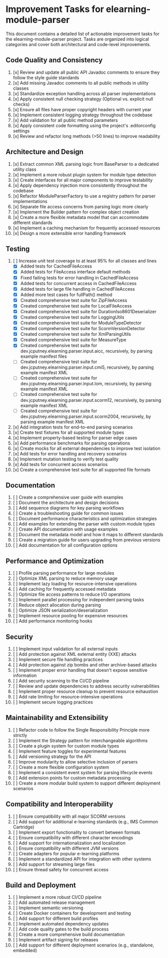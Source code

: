 # Improvement Tasks for elearning-module-parser

This document contains a detailed list of actionable improvement tasks for the
elearning-module-parser project. Tasks are organized into logical categories and cover both
architectural and code-level improvements.

## Code Quality and Consistency

1. [x] Review and update all public API Javadoc comments to ensure they follow the style guide
   standards
2. [x] Add missing Javadoc comments to all public methods in utility classes
3. [x] Standardize exception handling across all parser implementations
4. [x] Apply consistent null checking strategy (Optional vs. explicit null checks)
5. [x] Ensure all files have proper copyright headers with current year
6. [x] Implement consistent logging strategy throughout the codebase
7. [x] Add validation for all public method parameters
8. [x] Apply consistent code formatting using the project's .editorconfig settings
9. [x] Review and refactor long methods (>50 lines) to improve readability

## Architecture and Design

1. [x] Extract common XML parsing logic from BaseParser to a dedicated utility class
2. [x] Implement a more robust plugin system for module type detection
3. [x] Create interfaces for all major components to improve testability
4. [x] Apply dependency injection more consistently throughout the codebase
5. [x] Refactor ModuleParserFactory to use a registry pattern for parser implementations
6. [x] Separate file access concerns from parsing logic more clearly
7. [x] Implement the Builder pattern for complex object creation
8. [x] Create a more flexible metadata model that can accommodate different standards
9. [x] Implement a caching mechanism for frequently accessed resources
10. [x] Design a more extensible error handling framework

## Testing

1. [ ] Increase unit test coverage to at least 95% for all classes and lines
   - [x] Added tests for CachedFileAccess
   - [x] Added tests for FileAccess interface default methods
   - [x] Fixed failing tests for error handling in CachedFileAccess
   - [x] Added tests for concurrent access in CachedFileAccess
   - [x] Added tests for large file handling in CachedFileAccess
   - [x] Added more test cases for fullPath() method
   - [x] Created comprehensive test suite for ZipFileAccess
   - [x] Created comprehensive test suite for LocalFileAccess
   - [x] Created comprehensive test suite for DurationIso8601Deserializer
   - [x] Created comprehensive test suite for LoggingUtils
   - [x] Created comprehensive test suite for ModuleTypeDetector
   - [x] Created comprehensive test suite for ScormVersionDetector
   - [x] Created comprehensive test suite for XmlParsingUtils
   - [x] Created comprehensive test suite for MeasureType
   - [x] Created comprehensive test suite for dev.jcputney.elearning.parser.input.aicc, recursively,
     by parsing example manifest files
   - [ ] Created comprehensive test suite for dev.jcputney.elearning.parser.input.cmi5, recursively,
     by parsing example manifest XML
   - [ ] Created comprehensive test suite for dev.jcputney.elearning.parser.input.lom, recursively,
     by parsing example manifest XML
   - [ ] Created comprehensive test suite for dev.jcputney.elearning.parser.input.scorm12,
     recursively, by parsing example manifest XML
   - [ ] Created comprehensive test suite for dev.jcputney.elearning.parser.input.scorm2004,
     recursively, by parsing example manifest XML
2. [x] Add integration tests for end-to-end parsing scenarios
3. [x] Create test fixtures for all supported module types
4. [x] Implement property-based testing for parser edge cases
5. [x] Add performance benchmarks for parsing operations
6. [x] Create mocks for all external dependencies to improve test isolation
7. [x] Add tests for error handling and recovery scenarios
8. [x] Implement mutation testing to verify test quality
9. [x] Add tests for concurrent access scenarios
10. [x] Create a comprehensive test suite for all supported file formats

## Documentation

1. [ ] Create a comprehensive user guide with examples
2. [ ] Document the architecture and design decisions
3. [ ] Add sequence diagrams for key parsing workflows
4. [ ] Create a troubleshooting guide for common issues
5. [ ] Document performance characteristics and optimization strategies
6. [ ] Add examples for extending the parser with custom module types
7. [ ] Create API documentation with usage examples
8. [ ] Document the metadata model and how it maps to different standards
9. [ ] Create a migration guide for users upgrading from previous versions
10. [ ] Add documentation for all configuration options

## Performance and Optimization

1. [ ] Profile parsing performance for large modules
2. [ ] Optimize XML parsing to reduce memory usage
3. [ ] Implement lazy loading for resource-intensive operations
4. [ ] Add caching for frequently accessed metadata
5. [ ] Optimize file access patterns to reduce I/O operations
6. [ ] Implement parallel processing for independent parsing tasks
7. [ ] Reduce object allocation during parsing
8. [ ] Optimize JSON serialization/deserialization
9. [ ] Implement resource pooling for expensive resources
10. [ ] Add performance monitoring hooks

## Security

1. [ ] Implement input validation for all external inputs
2. [ ] Add protection against XML external entity (XXE) attacks
3. [ ] Implement secure file handling practices
4. [ ] Add protection against zip bombs and other archive-based attacks
5. [ ] Implement proper error handling that doesn't expose sensitive information
6. [ ] Add security scanning to the CI/CD pipeline
7. [ ] Review and update dependencies to address security vulnerabilities
8. [ ] Implement proper resource cleanup to prevent resource exhaustion
9. [ ] Add rate limiting for resource-intensive operations
10. [ ] Implement secure logging practices

## Maintainability and Extensibility

1. [ ] Refactor code to follow the Single Responsibility Principle more strictly
2. [ ] Implement the Strategy pattern for interchangeable algorithms
3. [ ] Create a plugin system for custom module types
4. [ ] Implement feature toggles for experimental features
5. [ ] Add versioning strategy for the API
6. [ ] Improve modularity to allow selective inclusion of parsers
7. [ ] Create a more flexible configuration system
8. [ ] Implement a consistent event system for parsing lifecycle events
9. [ ] Add extension points for custom metadata processing
10. [ ] Create a more modular build system to support different deployment scenarios

## Compatibility and Interoperability

1. [ ] Ensure compatibility with all major SCORM versions
2. [ ] Add support for additional e-learning standards (e.g., IMS Common Cartridge)
3. [ ] Implement export functionality to convert between formats
4. [ ] Ensure compatibility with different character encodings
5. [ ] Add support for internationalization and localization
6. [ ] Ensure compatibility with different JVM versions
7. [ ] Create adapters for popular e-learning platforms
8. [ ] Implement a standardized API for integration with other systems
9. [ ] Add support for streaming large files
10. [ ] Ensure thread safety for concurrent access

## Build and Deployment

1. [ ] Implement a more robust CI/CD pipeline
2. [ ] Add automated release management
3. [ ] Implement semantic versioning
4. [ ] Create Docker containers for development and testing
5. [ ] Add support for different build profiles
6. [ ] Implement automated dependency updates
7. [ ] Add code quality gates to the build process
8. [ ] Create a more comprehensive build documentation
9. [ ] Implement artifact signing for releases
10. [ ] Add support for different deployment scenarios (e.g., standalone, embedded)
